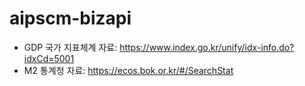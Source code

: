 # aipscm-bizapi
- GDP 국가 지표체계 자료: https://www.index.go.kr/unify/idx-info.do?idxCd=5001
- M2 통계청 자료: https://ecos.bok.or.kr/#/SearchStat
